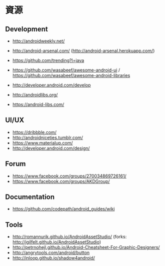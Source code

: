 # 資源

## Development

* http://androidweekly.net/
* http://android-arsenal.com/ (http://android-arsenal.herokuapp.com/)
* https://github.com/trending?l=java
* https://github.com/wasabeef/awesome-android-ui / https://github.com/wasabeef/awesome-android-libraries
* http://developer.android.com/develop


* http://androidlibs.org/
* https://android-libs.com/

## UI/UX

* https://dribbble.com/
* http://androidniceties.tumblr.com/
* https://www.materialup.com/
* http://developer.android.com/design/

## Forum

* https://www.facebook.com/groups/270034869726161/
* https://www.facebook.com/groups/AKDGroup/

## Documentation

* https://github.com/codepath/android_guides/wiki

## Tools

* http://romannurik.github.io/AndroidAssetStudio/ (forks: http://jgilfelt.github.io/AndroidAssetStudio)
* http://petrnohejl.github.io/Android-Cheatsheet-For-Graphic-Designers/
* http://angrytools.com/android/button
* http://inloop.github.io/shadow4android/